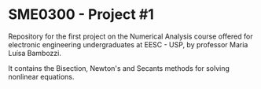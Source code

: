 # SME0300 - Project #1

Repository for the first project on the Numerical Analysis course offered for electronic engineering undergraduates at EESC - USP, by professor Maria Luísa Bambozzi.

It contains the Bisection, Newton's and Secants methods for solving nonlinear equations.
